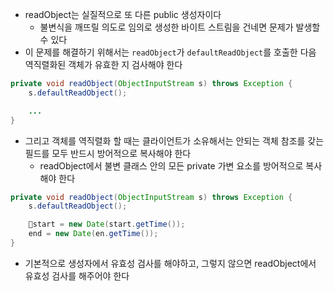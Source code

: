 - readObject는 실질적으로 또 다른 public 생성자이다
	- 불변식을 깨뜨릴 의도로 임의로 생성한 바이트 스트림을 건네면 문제가 발생할 수 있다
- 이 문제를 해결하기 위해서는 `readObject`가 `defaultReadObject`를 호출한 다음 역직렬화된 객체가 유효한 지 검사해야 한다
```Java
private void readObject(ObjectInputStream s) throws Exception {
	s.defaultReadObject();

	...
}
```
- 그리고 객체를 역직렬화 할 때는 클라이언트가 소유해서는 안되는 객체 참조를 갖는 필드를 모두 반드시 방어적으로 복사해야 한다
	- readObject에서 불변 클래스 안의 모든 private 가변 요소를 방어적으로 복사해야 한다

```Java
private void readObject(ObjectInputStream s) throws Exception {
	s.defaultReadObject();

	start = new Date(start.getTime());
	end = new Date(en.getTime());
}
```

- 기본적으로 생성자에서 유효성 검사를 해야하고, 그렇지 않으면 readObject에서 유효성 검사를 해주어야 한다
